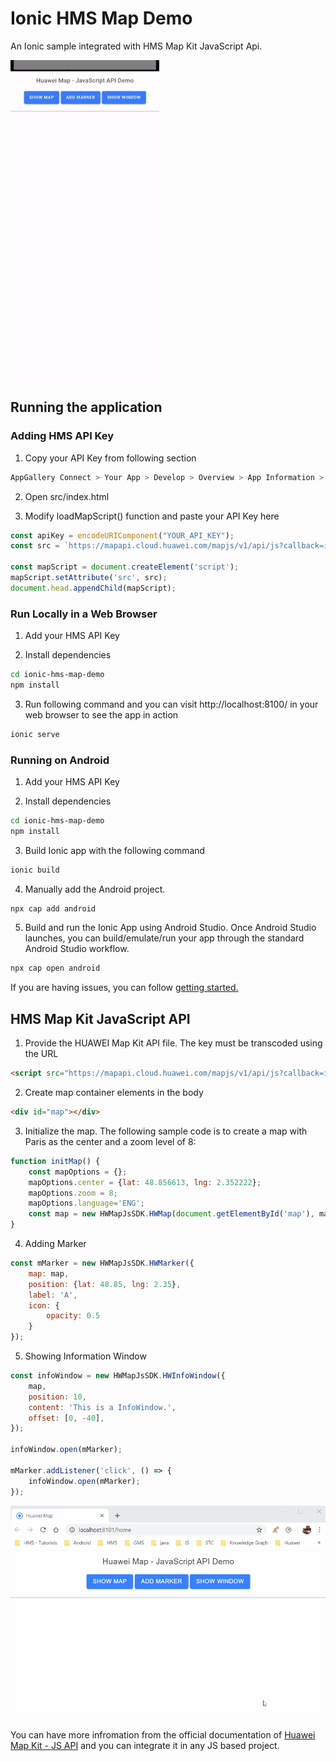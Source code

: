 # Ionic HMS Map Demo
An Ionic sample integrated with HMS Map Kit JavaScript Api.

![Ionic HMS Map mobile](demo/mobile.gif)

## Running the application

### Adding HMS API Key

1. Copy your API Key from following section 

```sh
AppGallery Connect > Your App > Develop > Overview > App Information > API key
```

2. Open src/index.html

3. Modify loadMapScript() function and paste your API Key here

```js
const apiKey = encodeURIComponent("YOUR_API_KEY");
const src = `https://mapapi.cloud.huawei.com/mapjs/v1/api/js?callback=initMap&key=${apiKey}`;

const mapScript = document.createElement('script');
mapScript.setAttribute('src', src);
document.head.appendChild(mapScript);
```

### Run Locally in a Web Browser

1. Add your HMS API Key

2. Install dependencies

```sh
cd ionic-hms-map-demo
npm install
```

3. Run following command and you can visit http://localhost:8100/ in your web browser to see the app in action

```sh
ionic serve
```

### Running on Android

1. Add your HMS API Key

2. Install dependencies

```sh
cd ionic-hms-map-demo
npm install
```

3. Build Ionic app with the following command

```sh
ionic build
```

4. Manually add the Android project.

```sh
npx cap add android
```

5. Build and run the Ionic App using Android Studio. Once Android Studio launches, you can build/emulate/run your app through the standard Android Studio workflow.

```sh
npx cap open android
```

If you are having issues, you can follow [getting started.](https://capacitor.ionicframework.com/docs/android/)

## HMS Map Kit JavaScript API

1. Provide the HUAWEI Map Kit API file. The key must be transcoded using the URL

```html
<script src="https://mapapi.cloud.huawei.com/mapjs/v1/api/js?callback=initMap&key=API KEY"></script>
```

2. Create map container elements in the body

```html
<div id="map"></div> 
```

3. Initialize the map. The following sample code is to create a map with Paris as the center and a zoom level of 8:

```js
function initMap() { 
    const mapOptions = {}; 
    mapOptions.center = {lat: 48.856613, lng: 2.352222}; 
    mapOptions.zoom = 8; 
    mapOptions.language='ENG'; 
    const map = new HWMapJsSDK.HWMap(document.getElementById('map'), mapOptions); 
} 
```

4. Adding Marker

```js
const mMarker = new HWMapJsSDK.HWMarker({ 
    map: map, 
    position: {lat: 48.85, lng: 2.35}, 
    label: 'A', 
    icon: { 
        opacity: 0.5 
    } 
}); 
```

5. Showing Information Window

```js
const infoWindow = new HWMapJsSDK.HWInfoWindow({ 
    map, 
    position: 10, 
    content: 'This is a InfoWindow.', 
    offset: [0, -40], 
}); 

infoWindow.open(mMarker); 

mMarker.addListener('click', () => { 
    infoWindow.open(mMarker); 
}); 
```

![Ionic HMS Map web](demo/web.gif)


You can have more infromation from the official documentation of [Huawei Map Kit - JS API](https://developer.huawei.com/consumer/en/doc/development/HMS-Guides/hms-map-js-about-the-service) and you can integrate it in any JS based project.

